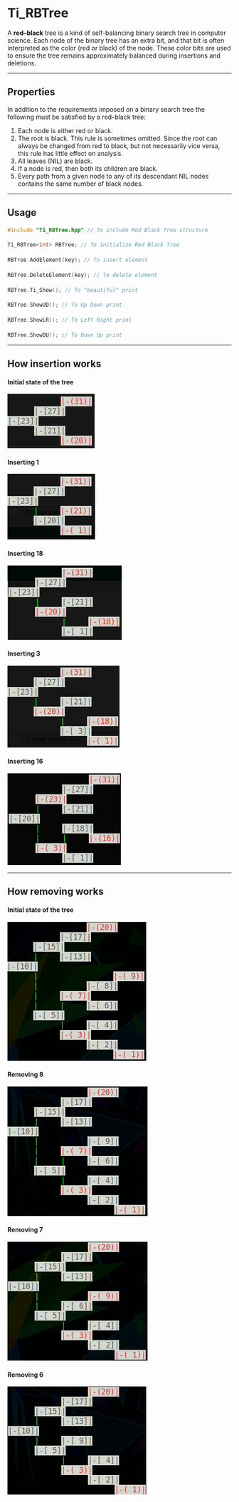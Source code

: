 
# Ti_RBTree

A <b>red–black</b> tree is a kind of self-balancing binary search tree in computer science. Each node of the binary tree has an extra bit, and that bit is often interpreted as the color (red or black) of the node. These color bits are used to ensure the tree remains approximately balanced during insertions and deletions.

---

## Properties
In addition to the requirements imposed on a binary search tree the following must be satisfied by a red–black tree:

1. Each node is either red or black.
2. The root is black. This rule is sometimes omitted. Since the root can always be changed from red to black, but not necessarily vice versa, this rule has little effect on analysis.
3. All leaves (NIL) are black.
4. If a node is red, then both its children are black.
5. Every path from a given node to any of its descendant NIL nodes contains the same number of black nodes.

---

## Usage

```cpp
#include "Ti_RBTree.hpp" // To include Red Black Tree structure

Ti_RBTree<int> RBTree; // To initialize Red Black Tree

RBTree.AddElement(key); // To insert element

RBTree.DeleteElement(key); // To delete element

RBTree.Ti_Show(); // To "beautiful" print

RBTree.ShowUD(); // To Up Down print

RBTree.ShowLR(); // To Left Right print

RBTree.ShowDU(); // To Down Up print
```

---
## How insertion works

#### Initial state of the tree

![Initial state of the tree](img/rbtree_1.png)

#### Inserting 1

![After inserting 1](img/rbtree_2.png)

#### Inserting 18

![After inserting 18](img/rbtree_3.png)

#### Inserting 3

![After inserting 3](img/rbtree_4.png)

#### Inserting 16

![After inserting 16](img/rbtree_5.png)


---
## How removing works

#### Initial state of the tree

![Initial state of the tree](img/rbtree_rm_1.png)

#### Removing 8

![After removing 8](img/rbtree_rm_2.png)

#### Removing 7

![After removing 7](img/rbtree_rm_3.png)

#### Removing 6

![After removing 6](img/rbtree_rm_4.png)